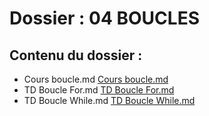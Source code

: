 # Dossier : 04 BOUCLES
 
 ## Contenu du dossier : 
- Cours boucle.md [Cours boucle.md](./Cours_boucle.md)
- TD Boucle For.md [TD Boucle For.md](./TD_Boucle_For.md)
- TD Boucle While.md [TD Boucle While.md](./TD_Boucle_While.md)

